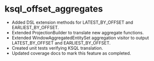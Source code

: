 # ksql_offset_aggregates
- Added DSL extension methods for LATEST_BY_OFFSET and EARLIEST_BY_OFFSET.
- Extended ProjectionBuilder to translate new aggregate functions.
- Extended WindowAggregatedEntitySet aggregation visitor to output LATEST_BY_OFFSET and EARLIEST_BY_OFFSET.
- Created unit tests verifying KSQL translation.
- Updated coverage docs to mark this feature as completed.
